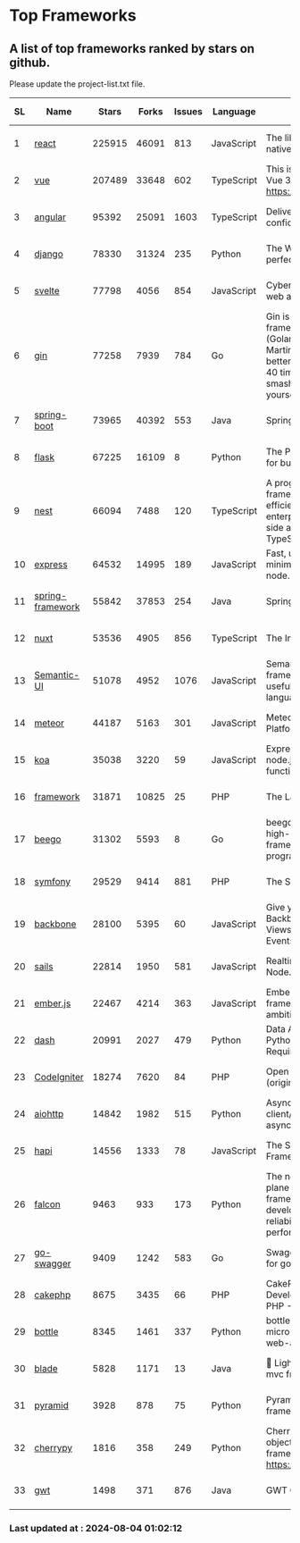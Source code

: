 # Top Frameworks
## A list of top frameworks ranked by stars on github.  
Please update the project-list.txt file.

| SL| Name  | Stars| Forks| Issues | Language | Description | Last Commit |
| --| ------| -----| ---- | ------ | -------- | ----------- | ----------- |
| 1 | [react](https://github.com/facebook/react) | 225915 | 46091 | 813 | JavaScript | The library for web and native user interfaces. | 2024-08-03 00:08:08 |
| 2 | [vue](https://github.com/vuejs/vue) | 207489 | 33648 | 602 | TypeScript | This is the repo for Vue 2. For Vue 3, go to https://github.com/vuejs/core | 2024-06-14 12:52:12 |
| 3 | [angular](https://github.com/angular/angular) | 95392 | 25091 | 1603 | TypeScript | Deliver web apps with confidence 🚀 | 2024-08-02 16:53:13 |
| 4 | [django](https://github.com/django/django) | 78330 | 31324 | 235 | Python | The Web framework for perfectionists with deadlines. | 2024-08-03 07:05:30 |
| 5 | [svelte](https://github.com/sveltejs/svelte) | 77798 | 4056 | 854 | JavaScript | Cybernetically enhanced web apps | 2024-08-03 14:47:21 |
| 6 | [gin](https://github.com/gin-gonic/gin) | 77258 | 7939 | 784 | Go | Gin is a HTTP web framework written in Go (Golang). It features a Martini-like API with much better performance -- up to 40 times faster. If you need smashing performance, get yourself some Gin. | 2024-07-14 12:34:34 |
| 7 | [spring-boot](https://github.com/spring-projects/spring-boot) | 73965 | 40392 | 553 | Java | Spring Boot | 2024-08-02 14:52:03 |
| 8 | [flask](https://github.com/pallets/flask) | 67225 | 16109 | 8 | Python | The Python micro framework for building web applications. | 2024-08-03 14:28:45 |
| 9 | [nest](https://github.com/nestjs/nest) | 66094 | 7488 | 120 | TypeScript | A progressive Node.js framework for building efficient, scalable, and enterprise-grade server-side applications with TypeScript/JavaScript 🚀 | 2024-08-01 06:59:21 |
| 10 | [express](https://github.com/expressjs/express) | 64532 | 14995 | 189 | JavaScript | Fast, unopinionated, minimalist web framework for node. | 2024-07-28 10:55:10 |
| 11 | [spring-framework](https://github.com/spring-projects/spring-framework) | 55842 | 37853 | 254 | Java | Spring Framework | 2024-08-03 07:54:39 |
| 12 | [nuxt](https://github.com/nuxt/nuxt) | 53536 | 4905 | 856 | TypeScript | The Intuitive Vue Framework. | 2024-08-01 14:02:19 |
| 13 | [Semantic-UI](https://github.com/Semantic-Org/Semantic-UI) | 51078 | 4952 | 1076 | JavaScript | Semantic is a UI component framework based around useful principles from natural language. | 2023-01-11 17:05:32 |
| 14 | [meteor](https://github.com/meteor/meteor) | 44187 | 5163 | 301 | JavaScript | Meteor, the JavaScript App Platform | 2024-08-01 13:06:37 |
| 15 | [koa](https://github.com/koajs/koa) | 35038 | 3220 | 59 | JavaScript | Expressive middleware for node.js using ES2017 async functions | 2024-06-28 15:26:17 |
| 16 | [framework](https://github.com/laravel/framework) | 31871 | 10825 | 25 | PHP | The Laravel Framework. | 2024-08-02 11:53:41 |
| 17 | [beego](https://github.com/beego/beego) | 31302 | 5593 | 8 | Go | beego is an open-source, high-performance web framework for the Go programming language. | 2024-08-02 07:05:11 |
| 18 | [symfony](https://github.com/symfony/symfony) | 29529 | 9414 | 881 | PHP | The Symfony PHP framework | 2024-08-03 10:08:50 |
| 19 | [backbone](https://github.com/jashkenas/backbone) | 28100 | 5395 | 60 | JavaScript | Give your JS App some Backbone with Models, Views, Collections, and Events | 2024-03-06 23:22:47 |
| 20 | [sails](https://github.com/balderdashy/sails) | 22814 | 1950 | 581 | JavaScript | Realtime MVC Framework for Node.js | 2024-05-17 22:00:56 |
| 21 | [ember.js](https://github.com/emberjs/ember.js) | 22467 | 4214 | 363 | JavaScript | Ember.js - A JavaScript framework for creating ambitious web applications | 2024-07-25 19:51:25 |
| 22 | [dash](https://github.com/plotly/dash) | 20991 | 2027 | 479 | Python | Data Apps & Dashboards for Python. No JavaScript Required. | 2024-07-24 19:27:39 |
| 23 | [CodeIgniter](https://github.com/bcit-ci/CodeIgniter) | 18274 | 7620 | 84 | PHP | Open Source PHP Framework (originally from EllisLab) | 2024-03-20 03:51:42 |
| 24 | [aiohttp](https://github.com/aio-libs/aiohttp) | 14842 | 1982 | 515 | Python | Asynchronous HTTP client/server framework for asyncio and Python | 2024-08-03 14:36:29 |
| 25 | [hapi](https://github.com/hapijs/hapi) | 14556 | 1333 | 78 | JavaScript | The Simple, Secure Framework Developers Trust | 2024-07-04 00:48:01 |
| 26 | [falcon](https://github.com/falconry/falcon) | 9463 | 933 | 173 | Python | The no-magic web data plane API and microservices framework for Python developers, with a focus on reliability, correctness, and performance at scale. | 2024-07-25 10:36:41 |
| 27 | [go-swagger](https://github.com/go-swagger/go-swagger) | 9409 | 1242 | 583 | Go | Swagger 2.0 implementation for go | 2024-05-13 17:21:38 |
| 28 | [cakephp](https://github.com/cakephp/cakephp) | 8675 | 3435 | 66 | PHP | CakePHP: The Rapid Development Framework for PHP - Official Repository | 2024-08-02 20:44:02 |
| 29 | [bottle](https://github.com/bottlepy/bottle) | 8345 | 1461 | 337 | Python | bottle.py is a fast and simple micro-framework for python web-applications. | 2024-01-03 22:31:48 |
| 30 | [blade](https://github.com/lets-blade/blade) | 5828 | 1171 | 13 | Java | :rocket: Lightning fast and elegant mvc framework for Java8 | 2024-06-17 01:05:35 |
| 31 | [pyramid](https://github.com/Pylons/pyramid) | 3928 | 878 | 75 | Python | Pyramid - A Python web framework | 2024-06-10 16:09:42 |
| 32 | [cherrypy](https://github.com/cherrypy/cherrypy) | 1816 | 358 | 249 | Python | CherryPy is a pythonic, object-oriented HTTP framework.      https://cherrypy.dev | 2024-07-02 23:41:56 |
| 33 | [gwt](https://github.com/gwtproject/gwt) | 1498 | 371 | 876 | Java | GWT Open Source Project | 2024-07-30 01:55:48 |

### Last updated at : 2024-08-04 01:02:12
